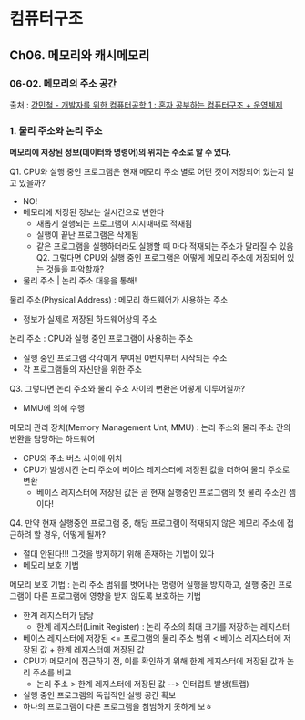 # 컴퓨터구조
## Ch06. 메모리와 캐시메모리
### 06-02. 메모리의 주소 공간
출처 : [강민철 - 개발자를 위한 컴퓨터공학 1 : 혼자 공부하는 컴퓨터구조 + 운영체제](https://www.inflearn.com/course/%ED%98%BC%EC%9E%90-%EA%B3%B5%EB%B6%80%ED%95%98%EB%8A%94-%EC%BB%B4%ED%93%A8%ED%84%B0%EA%B5%AC%EC%A1%B0-%EC%9A%B4%EC%98%81%EC%B2%B4%EC%A0%9C)

### 1. 물리 주소와 논리 주소
**메모리에 저장된 정보(데이터와 명령어)의 위치는 주소로 알 수 있다.**

Q1. CPU와 실행 중인 프로그램은 현재 메모리 주소 별로 어떤 것이 저장되어 있는지 알고 있을까?
- NO!
- 메모리에 저장된 정보는 실시간으로 변한다
    - 새롭게 실행되는 프로그램이 시시때때로 적재됨
    - 실행이 끝난 프로그램은 삭제됨
    - 같은 프로그램을 실행하더라도 실행할 때 마다 적재되는 주소가 달라질 수 있음
Q2. 그렇다면 CPU와 실행 중인 프로그램은 어떻게 메모리 주소에 저장되어 있는 것들을 파악할까?
- 물리 주소 | 논리 주소 대응을 통해!

물리 주소(Physical Address) : 메모리 하드웨어가 사용하는 주소
- 정보가 실제로 저장된 하드웨어상의 주소

논리 주소 : CPU와 실행 중인 프로그램이 사용하는 주소
- 실행 중인 프로그램 각각에게 부여된 0번지부터 시작되는 주소
- 각 프로그램들의 자신만을 위한 주소

Q3. 그렇다면 논리 주소와 물리 주소 사이의 변환은 어떻게 이루어질까?
- MMU에 의해 수행

메모리 관리 장치(Memory Management Unt, MMU) : 논리 주소와 물리 주소 간의 변환을 담당하는 하드웨어
- CPU와 주소 버스 사이에 위치
- CPU가 발생시킨 논리 주소에 베이스 레지스터에 저장된 값을 더하여 물리 주소로 변환
    - 베이스 레지스터에 저장된 값은 곧 현재 실행중인 프로그램의 첫 물리 주소인 셈이다!

Q4. 만약 현재 실행중인 프로그램 중, 해당 프로그램이 적재되지 않은 메모리 주소에 접근하려 할 경우, 어떻게 될까?
- 절대 안된다!!! 그것을 방지하기 위해 존재하는 기법이 있다
- 메모리 보호 기법

메모리 보호 기법 : 논리 주소 범위를 벗어나는 명령어 실행을 방지하고, 실행 중인 프로그램이 다른 프로그램에 영향을 받지 않도록 보호하는 기법
- 한계 레지스터가 담당
    - 한계 레지스터(Limit Register) : 논리 주소의 최대 크기를 저장하는 레지스터
- 베이스 레지스터에 저장된 <= 프로그램의 물리 주소 범위 < 베이스 레지스터에 저장된 값 + 한계 레지스터에 저장된 값
- CPU가 메모리에 접근하기 전, 이를 확인하기 위해 한계 레지스터에 저장된 값과 논리 주소를 비교
    - 논리 주소 > 한계 레지스터에 저장된 값 --> 인터럽트 발생(트랩)
- 실행 중인 프로그램의 독립적인 실행 공간 확보
- 하나의 프로그램이 다른 프로그램을 침범하지 못하게 보ㅎ